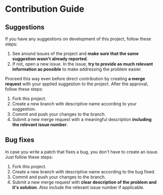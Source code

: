 # Contribution Guide

## Suggestions

If you have any suggestions on development of this project, follow these steps:

1. See around issues of the project and **make sure that the same suggestion wasn't already reported**.
2. If not, open a new issue. In the issue, **try to provide as much relevant information as possible** to make addressing the problem easier.

Proceed this way even before direct contribution by creating **a merge request** with your applied suggestion to the project. After the approval, follow these steps:

1. Fork this project.
2. Create a new branch with descriptive name according to your suggestion.
3. Commit and push your changes to the branch.
4. Submit a new merge request with a meaningful description **including the relevant issue number**.

## Bug fixes

In case you write a patch that fixes a bug, you don't have to create an issue. Just follow these steps:

1. Fork this project.
2. Create a new branch with descriptive name according to the bug fixed.
3. Commit and push your changes to the branch.
4. Submit a new merge request with **clear description of the problem and it's solution**. Also include the relevant issue number if applicable.
